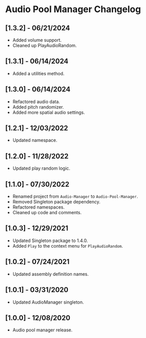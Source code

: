 # Audio Pool Manager Changelog

## [1.3.2] - 06/21/2024
- Added volume support.
- Cleaned up PlayAudioRandom.

## [1.3.1] - 06/14/2024
- Added a utilities method.

## [1.3.0] - 06/14/2024
- Refactored audio data.
- Added pitch randomizer.
- Added more spatial audio settings.

## [1.2.1] - 12/03/2022
- Updated namespace.

## [1.2.0] - 11/28/2022
- Updated play random logic.

## [1.1.0] - 07/30/2022
- Renamed project from `Audio-Manager` to `Audio-Pool-Manager`.
- Removed Singleton package dependency.
- Refactored namespaces.
- Cleaned up code and comments.

## [1.0.3] - 12/29/2021
- Updated Singleton package to 1.4.0.
- Added `Play` to the context menu for `PlayAudioRandom`.

## [1.0.2] - 07/24/2021
- Updated assembly definition names.

## [1.0.1] - 03/31/2020
- Updated AudioManager singleton.

## [1.0.0] - 12/08/2020
- Audio pool manager release.
